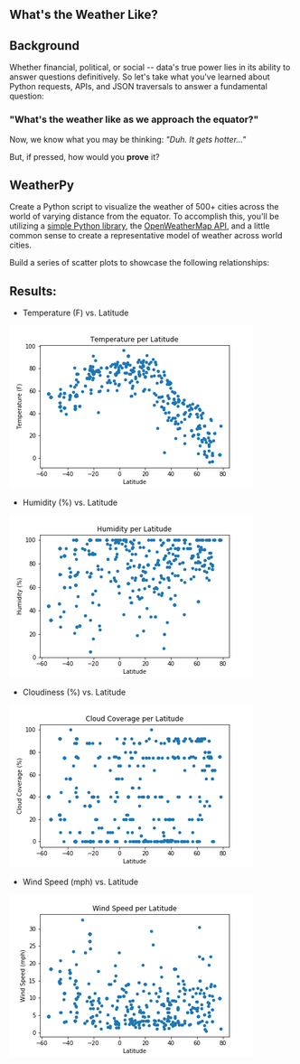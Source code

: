 ## What's the Weather Like?

## Background

Whether financial, political, or social -- data's true power lies in its ability to answer questions definitively. So let's take what you've learned about Python requests, APIs, and JSON traversals to answer a fundamental question: 

### "What's the weather like as we approach the equator?"

Now, we know what you may be thinking: _"Duh. It gets hotter..."_ 

But, if pressed, how would you **prove** it? 


## WeatherPy

Create a Python script to visualize the weather of 500+ cities across the world of varying distance from the equator. To accomplish this, you'll be utilizing a [simple Python library](https://pypi.python.org/pypi/citipy), the [OpenWeatherMap API](https://openweathermap.org/api), and a little common sense to create a representative model of weather across world cities.

Build a series of scatter plots to showcase the following relationships:



## Results:
* Temperature (F) vs. Latitude

![temp](https://github.com/kkh1178/API_weather/blob/master/TempperLat.png)

* Humidity (%) vs. Latitude

![humidity](https://github.com/kkh1178/API_weather/blob/master/HumidityperLat.png)

* Cloudiness (%) vs. Latitude

![cloud](https://github.com/kkh1178/API_weather/blob/master/CloudperLat.png)

* Wind Speed (mph) vs. Latitude

![wind](https://github.com/kkh1178/API_weather/blob/master/WindperLat.png)

